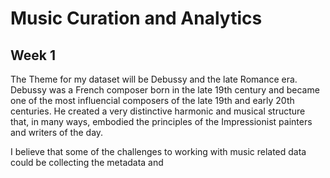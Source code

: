 # Music Curation and Analytics
## Week 1
The Theme for my dataset will be Debussy and the late Romance era. Debussy was a French composer born in the late 19th century and became one of the most influencial composers of the late 19th and early 20th centuries. He created a very distinctive harmonic and musical structure that, in many ways, embodied the principles of the Impressionist painters and writers of the day. 

I believe that some of the challenges to working with music related data could be collecting the metadata and 
